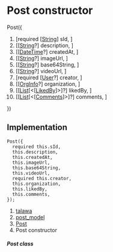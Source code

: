 
<div>

# Post constructor

</div>


Post({

1.  [required
    [[String](https://api.flutter.dev/flutter/dart-core/String-class.html)]
    sId, ]
2.  [[[String](https://api.flutter.dev/flutter/dart-core/String-class.html)?]
    description, ]
3.  [[[DateTime](https://api.flutter.dev/flutter/dart-core/DateTime-class.html)?]
    createdAt, ]
4.  [[[String](https://api.flutter.dev/flutter/dart-core/String-class.html)?]
    imageUrl, ]
5.  [[[String](https://api.flutter.dev/flutter/dart-core/String-class.html)?]
    base64String, ]
6.  [[[String](https://api.flutter.dev/flutter/dart-core/String-class.html)?]
    videoUrl, ]
7.  [required
    [[User](../../models_user_user_info/User-class.html)?]
    creator, ]
8.  [[[OrgInfo](../../models_organization_org_info/OrgInfo-class.html)?]
    organization, ]
9.  [[[List](https://api.flutter.dev/flutter/dart-core/List-class.html)[\<[[LikedBy](../../models_post_post_model/LikedBy-class.html)]\>]?]
    likedBy, ]
10. [[[List](https://api.flutter.dev/flutter/dart-core/List-class.html)[\<[[Comments](../../models_post_post_model/Comments-class.html)]\>]?]
    comments, ]

})



## Implementation

``` language-dart
Post({
  required this.sId,
  this.description,
  this.createdAt,
  this.imageUrl,
  this.base64String,
  this.videoUrl,
  required this.creator,
  this.organization,
  this.likedBy,
  this.comments,
});
```







1.  [talawa](../../index.html)
2.  [post_model](../../models_post_post_model/)
3.  [Post](../../models_post_post_model/Post-class.html)
4.  Post constructor

##### Post class







